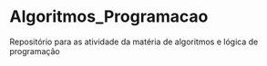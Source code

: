 # Algoritmos_Programacao
Repositório para as atividade da matéria de algoritmos e lógica de programação
